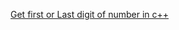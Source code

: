 [Get first or Last digit of number in c++](https://stackoverflow.com/questions/4615046/c-get-each-digit-in-int)

